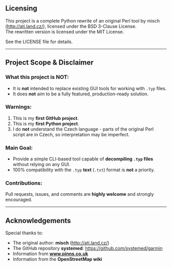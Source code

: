 ## Licensing

This project is a complete Python rewrite of an original Perl tool by misch (http://ati.land.cz/), licensed under the BSD 3-Clause License.  
The rewritten version is licensed under the MIT License.  

See the LICENSE file for details.

---

## Project Scope & Disclaimer

### What this project is **NOT**:
- It is **not** intended to replace existing GUI tools for working with `.typ` files.
- It does **not** aim to be a fully featured, production-ready solution.

### Warnings:
1. This is my **first GitHub project**.
2. This is my **first Python project**.
3. I do **not** understand the Czech language - parts of the original Perl script are in Czech, so interpretation may be imperfect.

### Main Goal:
- Provide a simple CLI-based tool capable of **decompiling `.typ` files** without relying on any GUI.
- 100% compatibility with the `.typ` **text** (`.txt`) format is **not** a priority.

### Contributions:
Pull requests, issues, and comments are **highly welcome** and strongly encouraged.

---

## Acknowledgements

Special thanks to:
- The original author: **misch** (http://ati.land.cz/)
- The GitHub repository **systemed**: https://github.com/systemed/garmin
- Information from **www.pinns.co.uk**
- Information from the **OpenStreetMap wiki**
